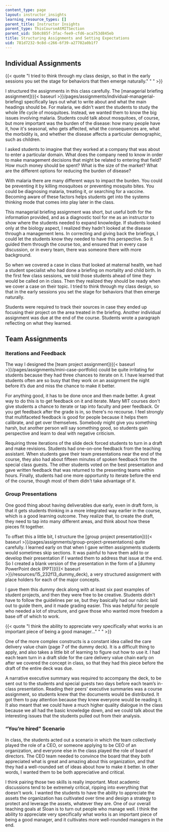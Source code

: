 ```yaml
---
content_type: page
layout: instructor_insights
learning_resource_types: []
parent_title: Instructor Insights
parent_type: ThisCourseAtMITSection
parent_uid: 5b0c885f-3fac-fee9-cfd6-aca753d845eb
title: Structuring Assignments and Setting Expectations
uid: 781d7232-9c8d-c266-6f39-a27702a0b1f7
---
```


Individual Assignments
----------------------

{{< quote "I tried to think through my class design, so that in the early sessions you set the stage for behaviors that then emerge naturally." " " >}}

I structured the assignments in this class carefully. The [managerial briefing assignment]({{< baseurl >}}/pages/assignments/individual-managerial-briefing) specifically lays out what to write about and what the main headings should be. For malaria, we didn't want the students to study the whole life cycle of mosquitoes. Instead, we wanted them to know the big issues involving malaria. Students could talk about mosquitoes, of course, but more important was the burden of the disease: how many people have it, how it's seasonal, who gets affected, what the consequences are, what the morbidity is, and whether the disease affects a particular demographic, such as children.

I asked students to imagine that they worked at a company that was about to enter a particular domain. What does the company need to know in order to make management decisions that might be related to entering that field? How much money should be spent? What is the size of the market? What are the different options for reducing the burden of disease?

With malaria there are many different ways to impact the burden. You could be preventing it by killing mosquitoes or preventing mosquito bites. You could be diagnosing malaria, treating it, or searching for a vaccine. Becoming aware of these factors helps students get into the systems thinking mode that comes into play later in the class.

This managerial briefing assignment was short, but useful both for the information provided, and as a diagnostic tool for me as an instructor to show where the students needed to expand knowledge. If students looked only at the biology aspect, I realized they hadn't looked at the disease through a management lens. In correcting and giving back the briefings, I could let the students know they needed to have this perspective. So it guided them through the course too, and ensured that in every case discussion, or in every team, there was someone there with more background.

So when we covered a case in class that looked at maternal health, we had a student specialist who had done a briefing on mortality and child birth. In the first few class sessions, we told those students ahead of time they would be called on in class. Then they realized they should be ready when we cover a case on their topic. I tried to think through my class design, so that in the early sessions you set the stage for behaviors that then emerge naturally.

Students were required to track their sources in case they ended up focusing their project on the area treated in the briefing. Another individual assignment was due at the end of the course. Students wrote a paragraph reflecting on what they learned.

Team Assignments
----------------

### Iterations and Feedback

The way I designed the [team project assignment]({{< baseurl >}}/pages/assignments/mini-case-portfolio) could be quite irritating for students because they had three chances to iterate on it. I have learned that students often are so busy that they work on an assignment the night before it’s due and miss the chance to make it better.

For anything good, it has to be done once and then made better. A great way to do this is to get feedback on it and iterate. Many MIT courses don't give students a chance to iterate or tap into faculty and peer feedback. Or you get feedback after the grade is in, so there's no recourse. I feel strongly that multifaceted feedback is good for people because it helps them calibrate, and get over themselves. Somebody might give you something harsh, but another person will say something good, so students gain perspective and learn to deal with negative criticism.

Requiring three iterations of the slide deck forced students to turn in a draft and make revisions. Students had one-on-one feedback from the teaching assistant. When students gave their team presentations near the end of the course, they also had about fifteen minutes of spoken feedback from the special class guests. The other students voted on the best presentation and gave written feedback that was returned to the presenting teams within hours. Finally, students had one more opportunity to iterate before the end of the course, though most of them didn't take advantage of it.

### Group Presentations

One good thing about having deliverables due early, even in draft form, is that it gets students thinking in a more integrated way earlier in the course, which is a good learning outcome. They realize that, to create the draft, they need to tap into many different areas, and think about how these pieces fit together.

To offset this a little bit, I structure the [group project presentation]({{< baseurl >}}/pages/assignments/group-project-presentations) quite carefully. I learned early on that when I gave written assignments students would sometimes skip sections. It was painful to have them add to or develop their presentation if I wanted them to address that issue at the end. So I created a blank version of the presentation in the form of a [dummy PowerPoint deck (PPT)]({{< baseurl >}}/resources/15_232f13_dummy_deck), a very structured assignment with place holders for each of the major concepts.

I gave them this dummy deck along with at least six past examples of student projects, and then they were free to be creative. Students didn't have to follow the guidelines per se, but they basically had our rubric laid out to guide them, and it made grading easier. This was helpful for people who needed a lot of structure, and gave those who wanted more freedom a base off of which to work.

{{< quote "I think the ability to appreciate very specifically what works is an important piece of being a good manager..." " " >}}

One of the more complex constructs is a constant idea called the care delivery value chain (page 7 of the dummy deck). It is a difficult thing to apply, and also takes a little bit of learning to figure out how to use it. I had each team turn in a draft slide for the care delivery value chain early on after we covered the concept in class, so that they had this piece before the draft of the entire deck was due.

A narrative executive summary was required to accompany the deck, to be sent out to the students and special guests two days before each team’s in-class presentation. Reading their peers' executive summaries was a course assignment, so students knew that the documents would be distributed. It got them to pay attention because they knew everyone would be reading it. It also meant that we could have a much higher quality dialogue in the class because we all had the basic knowledge down, and we could talk about the interesting issues that the students pulled out from their analysis.

### “You’re hired” Scenario

In class, the students acted out a scenario in which the team collectively played the role of a CEO, or someone applying to be CEO of an organization, and everyone else in the class played the role of board of directors. The CEO team needed to convince the board that they both appreciated what is great and amazing about this organization, and that they had a well-rounded set of ideas about how to make it better. In other words, I wanted them to be both appreciative and critical.

I think pairing those two skills is really important. Most academic discussions tend to be extremely critical, ripping into everything that doesn't work. I wanted the students to have the ability to appreciate the assets the organization has cultivated over time and design a strategy to protect and leverage the assets, whatever they are. One of our overall teaching goals at Sloan is to turn out people who manage well. I think the ability to appreciate very specifically what works is an important piece of being a good manager, and it cultivates more well-rounded managers in the end.